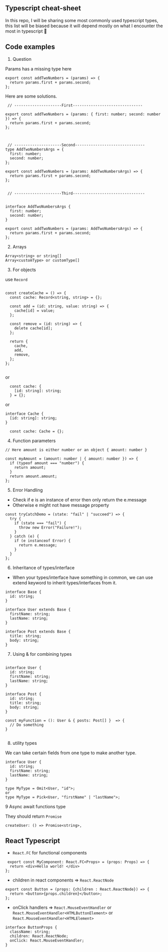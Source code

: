 ## Typescript cheat-sheet

In this repo, I will be sharing some most commonly used typescript types, this list will be biased because it will depend mostly on what I encounter the most in typescript 🚀

## Code examples

1. Question

Params has a missing type here

```
export const addTwoNumbers = (params) => {
  return params.first + params.second;
};
```

Here are some solutions.

```
 // ---------------------First-------------------------------

export const addTwoNumbers = (params: { first: number; second: number }) => {
  return params.first + params.second;
};



 // ---------------------Second-------------------------------
type AddTwoNumbersArgs = {
  first: number;
  second: number;
};

export const addTwoNumbers = (params: AddTwoNumbersArgs) => {
  return params.first + params.second;
};


 // ---------------------Third--------------------------------


interface AddTwoNumbersArgs {
  first: number;
  second: number;
}

export const addTwoNumbers = (params: AddTwoNumbersArgs) => {
  return params.first + params.second;
};
```

2. Arrays

```
Array<string> or string[]
Array<customType> or customType[]
```

3. For objects

use `Record`

```

const createCache = () => {
  const cache: Record<string, string> = {};

  const add = (id: string, value: string) => {
    cache[id] = value;
  };

  const remove = (id: string) => {
    delete cache[id];
  };

  return {
    cache,
    add,
    remove,
  };
};


```

or

```
  const cache: {
    [id: string]: string;
  } = {};

```

or

```
interface Cache {
  [id: string]: string;
}

  const cache: Cache = {};
```

4. Function parameters

```
// Here amount is either number or an object { amount: number }

const myAmount = (amount: number | { amount: number }) => {
  if (typeof amount === "number") {
    return amount;
  }
  return amount.amount;
};
```

5. Error Handling

- Check if e is an instance of error then only return the e.message
- Otherwise e might not have message property

```
const tryCatchDemo = (state: "fail" | "succeed") => {
  try {
    if (state === "fail") {
      throw new Error("Failure!");
    }
  } catch (e) {
    if (e instanceof Error) {
      return e.message;
    }
  }
};

```

6. Inheritance of types/interface

- When your types/interface have something in common, we can use extend keyword to inherit types/interfaces from it.

```
interface Base {
  id: string;
}

interface User extends Base {
  firstName: string;
  lastName: string;
}

interface Post extends Base {
  title: string;
  body: string;
}

```

7. Using & for combining types

```

interface User {
  id: string;
  firstName: string;
  lastName: string;
}

interface Post {
  id: string;
  title: string;
  body: string;
}

const myFunction = (): User & { posts: Post[] }  => {
  // Do something
}


```

8. utility types

We can take certain fields from one type to make another type.

```
interface User {
  id: string;
  firstName: string;
  lastName: string;
}

type MyType = Omit<User, "id">;
or
type MyType = Pick<User, "firstName" | "lastName">;
```

9 Async await functions type

They should return `Promise`

```
createUser: () => Promise<string>,

```

## React Typescript

- `React.FC` for functional components

```
 export const MyComponent: React.FC<Props> = (props: Props) => {
  return <div>Hello world! </div>
};
```

- children in react components => `React.ReactNode`

```
export const Button = (props: {children : React.ReactNode}) => {
  return <button>{props.children}</button>;
};
```

- onClick handlers => `React.MouseEventHandler` or `React.MouseEventHandler<HTMLButtonElement>` or `React.MouseEventHandler<HTMLElement>`

```
interface ButtonProps {
  className: string;
  children: React.ReactNode;
  onClick: React.MouseEventHandler;
}

```
